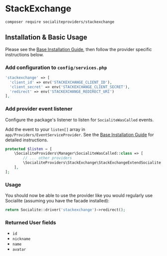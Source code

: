 # StackExchange

```bash
composer require socialiteproviders/stackexchange
```

## Installation & Basic Usage

Please see the [Base Installation Guide](https://socialiteproviders.com/usage/), then follow the provider specific instructions below.

### Add configuration to `config/services.php`

```php
'stackexchange' => [    
  'client_id' => env('STACKEXCHANGE_CLIENT_ID'),  
  'client_secret' => env('STACKEXCHANGE_CLIENT_SECRET'),  
  'redirect' => env('STACKEXCHANGE_REDIRECT_URI') 
],
```

### Add provider event listener

Configure the package's listener to listen for `SocialiteWasCalled` events.

Add the event to your `listen[]` array in `app/Providers/EventServiceProvider`. See the [Base Installation Guide](https://socialiteproviders.com/usage/) for detailed instructions.

```php
protected $listen = [
    \SocialiteProviders\Manager\SocialiteWasCalled::class => [
        // ... other providers
        \SocialiteProviders\StackExchange\StackExchangeExtendSocialite::class.'@handle',
    ],
];
```

### Usage

You should now be able to use the provider like you would regularly use Socialite (assuming you have the facade installed):

```php
return Socialite::driver('stackexchange')->redirect();
```

### Returned User fields

- ``id``
- ``nickname``
- ``name``
- ``avatar``
